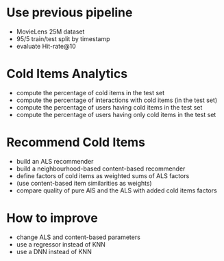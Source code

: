 # Use previous pipeline

* MovieLens 25M dataset
* 95/5 train/test split by timestamp
* evaluate Hit-rate@10

# Cold Items Analytics

* compute the percentage of cold items in the test set
* compute the percentage of interactions with cold items (in the test set)
* compute the percentage of users having cold items in the test set
* compute the percentage of users having only cold items in the test set

# Recommend Cold Items

* build an ALS recommender
* build a neighbourhood-based content-based recommender
* define factors of cold items as weighted sums of ALS factors
* (use content-based item similarities as weights)
* compare quality of pure AlS and the ALS with added cold items factors

# How to improve

* change ALS and content-based parameters
* use a regressor instead of KNN
* use a DNN instead of KNN
